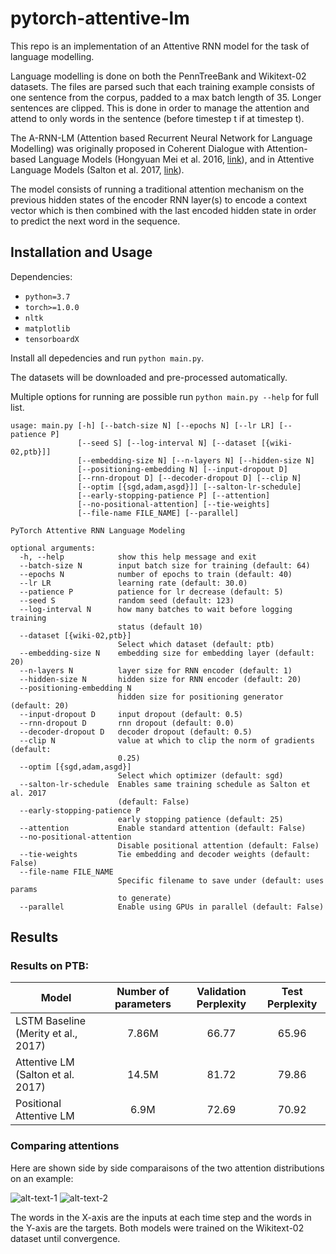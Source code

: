 # pytorch-attentive-lm


This repo is an implementation of an Attentive RNN model for the task of language modelling. 

Language modelling is done on both the PennTreeBank and Wikitext-02 datasets. The files are parsed such that each training example consists of one sentence from the corpus, padded to a max batch length of 35. Longer sentences are clipped. This is done in order to manage the attention and attend to only words in the sentence (before timestep t if at timestep t). 

The A-RNN-LM (Attention based Recurrent Neural Network for Language Modelling) was originally proposed in Coherent Dialogue with Attention-based Language Models (Hongyuan Mei et al. 2016, [link](https://arxiv.org/abs/1611.06997 "Coherent Dialogue with Attention-based Language Models")), and in Attentive Language Models (Salton et al. 2017, [link](https://www.semanticscholar.org/paper/Attentive-Language-Models-Salton-Ross/8a48edc093937a2f8ae665a4e1ecfa38972b234b "Attentive Language Models")). 

The model consists of running a traditional attention mechanism on the previous hidden states of the encoder RNN layer(s) to encode a context vector which is then combined with the last encoded hidden state in order to predict the next word in the sequence. 


## Installation and Usage

Dependencies:

  - `python=3.7`
  - `torch>=1.0.0`
  - `nltk`
  - `matplotlib`
  - `tensorboardX`

Install all depedencies and run `python main.py`.

The datasets will be downloaded and pre-processed automatically. 

Multiple options for running are possible run `python main.py --help` for full list. 

```
usage: main.py [-h] [--batch-size N] [--epochs N] [--lr LR] [--patience P]
               [--seed S] [--log-interval N] [--dataset [{wiki-02,ptb}]]
               [--embedding-size N] [--n-layers N] [--hidden-size N]
               [--positioning-embedding N] [--input-dropout D]
               [--rnn-dropout D] [--decoder-dropout D] [--clip N]
               [--optim [{sgd,adam,asgd}]] [--salton-lr-schedule]
               [--early-stopping-patience P] [--attention]
               [--no-positional-attention] [--tie-weights]
               [--file-name FILE_NAME] [--parallel]

PyTorch Attentive RNN Language Modeling

optional arguments:
  -h, --help            show this help message and exit
  --batch-size N        input batch size for training (default: 64)
  --epochs N            number of epochs to train (default: 40)
  --lr LR               learning rate (default: 30.0)
  --patience P          patience for lr decrease (default: 5)
  --seed S              random seed (default: 123)
  --log-interval N      how many batches to wait before logging training
                        status (default 10)
  --dataset [{wiki-02,ptb}]
                        Select which dataset (default: ptb)
  --embedding-size N    embedding size for embedding layer (default: 20)
  --n-layers N          layer size for RNN encoder (default: 1)
  --hidden-size N       hidden size for RNN encoder (default: 20)
  --positioning-embedding N
                        hidden size for positioning generator (default: 20)
  --input-dropout D     input dropout (default: 0.5)
  --rnn-dropout D       rnn dropout (default: 0.0)
  --decoder-dropout D   decoder dropout (default: 0.5)
  --clip N              value at which to clip the norm of gradients (default:
                        0.25)
  --optim [{sgd,adam,asgd}]
                        Select which optimizer (default: sgd)
  --salton-lr-schedule  Enables same training schedule as Salton et al. 2017
                        (default: False)
  --early-stopping-patience P
                        early stopping patience (default: 25)
  --attention           Enable standard attention (default: False)
  --no-positional-attention
                        Disable positional attention (default: False)
  --tie-weights         Tie embedding and decoder weights (default: False)
  --file-name FILE_NAME
                        Specific filename to save under (default: uses params
                        to generate)
  --parallel            Enable using GPUs in parallel (default: False)
```

## Results

### Results on PTB:
| Model| Number of parameters | Validation Perplexity | Test Perplexity  |
| ------------- | :-------------: | :-------------:| :---------:|
| LSTM Baseline (Merity et al., 2017)| 7.86M | 66.77 | 65.96
| Attentive LM (Salton et al. 2017)| 14.5M  |  81.72 | 79.86
| Positional Attentive LM | 6.9M |  72.69 | 70.92

### Comparing attentions 

Here are shown side by side comparaisons of the two attention distributions on an example: 

![alt-text-1](https://imgur.com/15rcNWc.png "Standard Attention") ![alt-text-2](https://imgur.com/q5CiIjV.png "Positional Attention")

The words in the X-axis are the inputs at each time step and the words in the Y-axis are the targets. Both models were trained on the Wikitext-02 dataset until convergence. 

